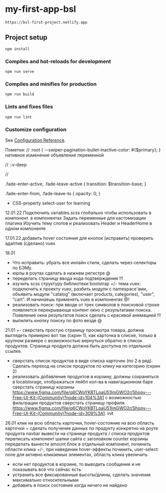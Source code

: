 # my-first-app-bsl
```
https://bsl-first-project.netlify.app
```
## Project setup
```
npm install
```

### Compiles and hot-reloads for development
```
npm run serve
```

### Compiles and minifies for production
```
npm run build
```

### Lints and fixes files
```
npm run lint
```

### Customize configuration
See [Configuration Reference](https://cli.vuejs.org/config/).

Пометки:
//
:root {
  --swiper-pagination-bullet-inactive-color: #{$primary};
} нативное изменение объявление переменной

//
::v-deep

//
<!-- <router-view v-slot="{ Component }">
<transition name="fade" mode="out-in">
<component :is="Component" />
</transition>
</router-view> -->

.fade-enter-active,
.fade-leave-active {
  transition: $transition-base;
}

.fade-enter-from,
.fade-leave-to {
  opacity: 0;
}

- CSS-property select-user for learning


12.01.22
Подключить variables.scss глобально чтобы использовать в компонент.
в компонентах
Задать переменные для кастомизации плагина
Изучить тему слотов и реализовать Header и HeaderHome в одном компоненте

17.01.22
добавить hover состояния для кнопок (исправить)
проверить адаптив (сделано)
vuex

18.01
+ Что исправить: убрать все инлайн стили, сделать через селекторы по БЭМу.
+ юрлы в роутах сделать в нижнем регистре @
+ переделать страницу ввода кода подтверждения !!!
+ изучить scss структуру библиотеки bootstrap
+/- тема vuex: подключить к проекту vuex, разбить модули с namespace'ами, объявить модули "catalog" (включает products, categories), "user", "cart". И начинаешь применять vuex в компонентах @!
+ реализовать поиск: при вводе от трех символов в поисковой строке появляется перекрывающе контент окно с результатами поиска. Появление окна результатов поиск сделать с красивой анимацией !!!
+ выпилить кнопку поиску по фото везде @

21.01
+- сверстать простую страницу просмотра товара, должна выглядеть примерно вот так (скрин 1), как карточка в списке, только в крупном размере с возможностью вернуться обратно в список продуктов. Страница продукта должна быть доступна по отдельной ссылке.
+ сверстать список продуктов в виде списка карточек (по 2 в ряд). Сделать переход на список продуктов по клику на категорию (скрин 2)
+ реализовать добавление продуктов в корзину, должны сохраняться в localstorage, отображаться лейбл кол-ва в навигационном баре
сверстать страницу корзины https://www.figma.com/file/q6CWoYKBTLpaU51lmGWO2r/Shopy---Free-UI-Kit-(Community)?node-id=104%3A1 с возможностью фильтрации продуктов
сверстать страницу профиля https://www.figma.com/file/q6CWoYKBTLpaU51lmGWO2r/Shopy---Free-UI-Kit-(Community)?node-id=309%3A1.
init

26.01
клик на всю область карточки, hover-состояние на всю область карточки +
сделать получение данных по продукту конкретно на роуте продукта 
navbar вывести на странице продукта / списка продуктов
переписать компонент шапки сайта с заголовком
counter корзины переделать
вынести amount блок в отдельный компонент, починить области клика +/-, при наведении hover-эффекты починить, user-select: none для активно кликаемых элементах, область клика увеличить
- если нет продуктов в корзине, то выводить сообщение и не показывать всё что сейчас есть
- устранить все фиксированные высоты/длины, сделать значения максимально относительными
- добавить в поиск состояние когда ничего не найдено